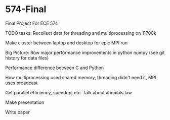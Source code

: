 # 574-Final
Final Project For ECE 574


TODO tasks:
Recollect data for threading and multiprocessing on 11700k

Make cluster between laptop and desktop for epic MPI run


Big Picture:
Row major performance improvements in python numpy (see git history for data files)

Performance difference between C and Python

How multiprocessing used shared memory, threading didn't need it, MPI uses broadcast

Get parallel efficiency, speedup, etc. Talk about ahmdals law

Make presentation

Write paper